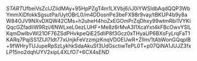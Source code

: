 $START$UfbeiVsZclJZIidMAy+95HpPZgT4m1LXVbj6/iJ0iYWSIdbAqdQQP3WbYmmXiDfokkSgsutPa/UytOBrL0/m4DDosnPe3beFX98r9vay/tBKUP4b9y8aW84OJV9NXvDXQW42CMs+h2uheH4hoZxEGOmPrZqDhxy99wtmRbi1VYKiQqcGZfadliW9Rzi/6NWLxeL0ezLUHF+Me8z6rMvA3I1XcaYxt4kFBcOwvYSlLKqmDwIbvWl21OF76ZSdPHvkpeQiE25dliP8f3Gcz0xTHyaUP6BXsFyLrqFaT1KARq7PqiSS1ZIJl7Idt77xUnjkFeVzzmjzKnqVDOEUwR+ZIlm/1tAbWonGQqplB+9fWHryTUJupeRpSzLykhkSdaAkuSf3UdGsctiwTePL0T+p07QiNA1JUJZ3fxLP15no2dqhUYV2xipL4XLfO7+6CX4s$END$